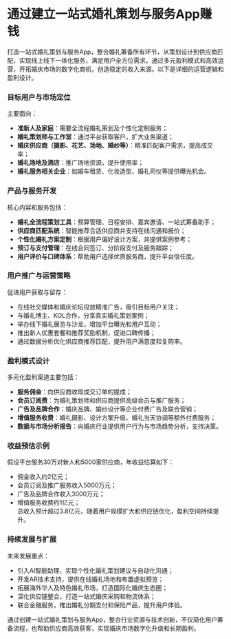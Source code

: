 # 通过建立一站式婚礼策划与服务App赚钱

打造一站式婚礼策划与服务App，整合婚礼筹备所有环节，从策划设计到供应商匹配，实现线上线下一体化服务，满足用户全方位需求。通过多元盈利模式和高效运营，开拓婚庆市场的数字化商机，创造稳定的收入来源。以下是详细的运营逻辑和盈利设计。

### 目标用户与市场定位  
主要面向：  
* **准新人及家庭**：需要全流程婚礼策划及个性化定制服务；  
* **婚礼策划师与工作室**：通过平台获取客户，扩大业务渠道；  
* **婚庆供应商（摄影、花艺、场地、婚纱等）**：精准匹配客户需求，提高成交率；  
* **婚礼场地及酒店**：推广场地资源，提升使用率；  
* **婚礼服务相关企业**：如婚车租赁、化妆造型、婚礼司仪等提供曝光机会。

### 产品与服务开发  
核心内容和服务包括：  
* **婚礼全流程策划工具**：预算管理、日程安排、嘉宾邀请、一站式筹备助手；  
* **供应商匹配系统**：智能推荐合适供应商并支持在线沟通和报价；  
* **个性化婚礼方案定制**：根据用户偏好设计方案，并提供案例参考；  
* **预订与支付管理**：在线合同签订、分阶段支付及服务跟踪；  
* **用户评价与口碑体系**：帮助用户选择优质服务商，提升平台信任度。

### 用户推广与运营策略  
促进用户获取与留存：  
* 在线社交媒体和婚庆论坛投放精准广告，吸引目标用户关注；  
* 与婚礼博主、KOL合作，分享真实婚礼策划案例；  
* 举办线下婚礼展览与沙龙，增加平台曝光和用户互动；  
* 推出新人优惠套餐和推荐奖励机制，促进口碑传播；  
* 通过数据分析优化供应商推荐匹配，提升用户满意度和复购率。

### 盈利模式设计  
多元化盈利渠道主要包括：  
* **服务佣金**：向供应商收取成交订单的提成；  
* **会员订阅费**：为婚礼策划师和供应商提供高级会员与推广服务；  
* **广告及品牌合作**：婚庆品牌、婚纱设计等企业付费广告及联合营销；  
* **增值服务收费**：婚礼摄影、设计方案升级、婚礼当天协调等额外付费服务；  
* **数据与市场分析报告**：向婚庆行业提供用户行为与市场趋势分析，支持决策。

### 收益预估示例  
假设平台服务30万对新人和5000家供应商，年收益估算如下：  
* 佣金收入约2亿元；  
* 会员订阅及推广服务收入5000万元；  
* 广告及品牌合作收入3000万元；  
* 增值服务收费约1亿元；  
总收入预计超过3.8亿元，随着用户规模扩大和供应链优化，盈利空间持续提升。

### 持续发展与扩展  
未来发展重点：  
* 引入AI智能助理，实现个性化婚礼策划建议与自动化沟通；  
* 开发AR技术支持，提供在线婚礼场地和布置虚拟预览；  
* 拓展海外华人及特色婚礼市场，打造国际化婚庆生态圈；  
* 深化供应链整合，打造一站式婚庆采购和物流体系；  
* 联合金融服务，推出婚礼分期支付和保险产品，提升用户体验。

通过创建一站式婚礼策划与服务App，整合行业资源与技术创新，不仅简化用户筹备流程，也帮助供应商高效获客，实现婚庆市场数字化升级和长期盈利。

